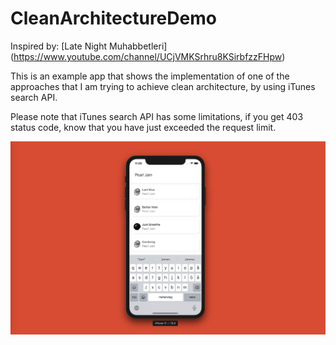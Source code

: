 # CleanArchitectureDemo

Inspired by: [Late Night Muhabbetleri] (https://www.youtube.com/channel/UCjVMKSrhru8KSirbfzzFHpw)

This is an example app that shows the implementation of one of the approaches that I am trying to achieve clean architecture, by using iTunes search API.

Please note that iTunes search API has some limitations, if you get 403 status code, know that you have just exceeded the request limit. 

![screenshot](screenshot.png)